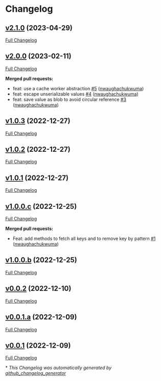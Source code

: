 # Changelog

## [v2.1.0](https://github.com/nwaughachukwuma/keyv-cache/tree/v2.1.0) (2023-04-29)

[Full Changelog](https://github.com/nwaughachukwuma/keyv-cache/compare/v2.0.0...v2.1.0)

## [v2.0.0](https://github.com/nwaughachukwuma/keyv-cache/tree/v2.0.0) (2023-02-11)

[Full Changelog](https://github.com/nwaughachukwuma/keyv-cache/compare/v1.0.3...v2.0.0)

**Merged pull requests:**

- feat: use a cache worker abstraction [\#5](https://github.com/nwaughachukwuma/keyv-cache/pull/5) ([nwaughachukwuma](https://github.com/nwaughachukwuma))
- feat: escape unserializable values [\#4](https://github.com/nwaughachukwuma/keyv-cache/pull/4) ([nwaughachukwuma](https://github.com/nwaughachukwuma))
- feat: save value as blob to avoid circular reference [\#3](https://github.com/nwaughachukwuma/keyv-cache/pull/3) ([nwaughachukwuma](https://github.com/nwaughachukwuma))

## [v1.0.3](https://github.com/nwaughachukwuma/keyv-cache/tree/v1.0.3) (2022-12-27)

[Full Changelog](https://github.com/nwaughachukwuma/keyv-cache/compare/v1.0.2...v1.0.3)

## [v1.0.2](https://github.com/nwaughachukwuma/keyv-cache/tree/v1.0.2) (2022-12-27)

[Full Changelog](https://github.com/nwaughachukwuma/keyv-cache/compare/v1.0.1...v1.0.2)

## [v1.0.1](https://github.com/nwaughachukwuma/keyv-cache/tree/v1.0.1) (2022-12-27)

[Full Changelog](https://github.com/nwaughachukwuma/keyv-cache/compare/v1.0.0.c...v1.0.1)

## [v1.0.0.c](https://github.com/nwaughachukwuma/keyv-cache/tree/v1.0.0.c) (2022-12-25)

[Full Changelog](https://github.com/nwaughachukwuma/keyv-cache/compare/v1.0.0.b...v1.0.0.c)

**Merged pull requests:**

- Feat: add methods to fetch all keys and to remove key by pattern [\#1](https://github.com/nwaughachukwuma/keyv-cache/pull/1) ([nwaughachukwuma](https://github.com/nwaughachukwuma))

## [v1.0.0.b](https://github.com/nwaughachukwuma/keyv-cache/tree/v1.0.0.b) (2022-12-25)

[Full Changelog](https://github.com/nwaughachukwuma/keyv-cache/compare/v0.0.2...v1.0.0.b)

## [v0.0.2](https://github.com/nwaughachukwuma/keyv-cache/tree/v0.0.2) (2022-12-10)

[Full Changelog](https://github.com/nwaughachukwuma/keyv-cache/compare/v0.0.1.a...v0.0.2)

## [v0.0.1.a](https://github.com/nwaughachukwuma/keyv-cache/tree/v0.0.1.a) (2022-12-09)

[Full Changelog](https://github.com/nwaughachukwuma/keyv-cache/compare/v0.0.1...v0.0.1.a)

## [v0.0.1](https://github.com/nwaughachukwuma/keyv-cache/tree/v0.0.1) (2022-12-09)

[Full Changelog](https://github.com/nwaughachukwuma/keyv-cache/compare/50b4643b8a526a848ae458d27fc65c9dc96b4fbd...v0.0.1)



\* *This Changelog was automatically generated by [github_changelog_generator](https://github.com/github-changelog-generator/github-changelog-generator)*
